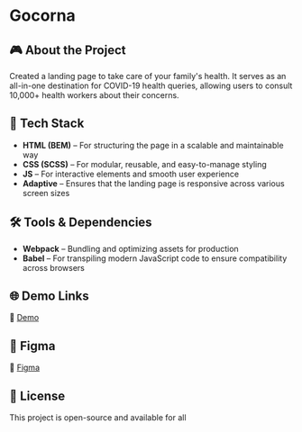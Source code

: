# Gocorna

## 🎮 About the Project
Created a landing page to take care of your family's health. It serves as an all-in-one destination for COVID-19 health queries, allowing users to consult 10,000+ health workers about their concerns.

## 🚀 Tech Stack
- **HTML (BEM)** – For structuring the page in a scalable and maintainable way
- **CSS (SCSS)** – For modular, reusable, and easy-to-manage styling
- **JS** – For interactive elements and smooth user experience
- **Adaptive** – Ensures that the landing page is responsive across various screen sizes

## 🛠️ Tools & Dependencies
- **Webpack** – Bundling and optimizing assets for production
- **Babel** – For transpiling modern JavaScript code to ensure compatibility across browsers

## 🌐 Demo Links
🔗 [Demo](https://AndriiZakharenko.github.io/gocorna/)

## 🎨 Figma
🔗 [Figma](https://www.figma.com/community/file/881195862226597419)

## 📜 License
This project is open-source and available for all
